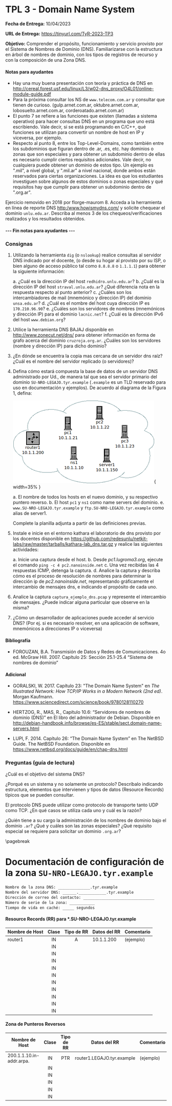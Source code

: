 TPL 3 - Domain Name System
==========================

**Fecha de Entrega:** 10/04/2023

**URL de Entrega:** <https://tinyurl.com/TyR-2023-TP3>

**Objetivo:** Comprender el propósito, funcionamiento y servicio provisto por el Sistema de Nombres de Dominio (DNS). Familiarizarse con la estructura en árbol de nombres de dominio, con los tipos de registros de recurso y con la composición de una Zona DNS.


#### Notas para ayudantes

* Hay una muy buena presentación con teoría y práctica de DNS en
  <http://cereal.forest.usf.edu/linux/L3/w02-dns_proxy/O4L01/online-module-guide.pdf>
* Para la próxima consultar los NS de `www.telecom.com.ar` y consultar que tienen de curioso.
  (gulp.arnet.com.ar, oktubre.arnet.com.ar, lobosuelto.arnet.com.ar, corderoatado.arnet.com.ar)
* El punto 7 se refiere a las funciones que existen (llamadas a sistema operativo)
  para hacer consultas DNS en un programa que uno está escribiendo. Vale decir,
  si se está programando en C/C++, qué funciones se utilizan para convertir un
  nombre de host en IP y viceversa, por ejemplo.
* Respecto al punto 8, entre los Top-Level-Domains, como también entre los
  subdominios que figuran dentro de .ar, .es, etc. hay dominios o zonas que son
  especiales y para obtener un subdominio dentro de ellas es necesario cumplir
  ciertos requisitos adicionales. Vale decir, no cualquiera puede obtener un
  dominio de estos tipo. Un ejemplo es ".mil", a nivel global, y ".mil.ar" a
  nivel nacional, donde ambos están reservados para ciertas organizaciones.
  La idea es que los estudiantes investiguen sobre algunos de estos dominios o
  zonas especiales y qué requisitos hay que cumplir para obtener un subdominio
  dentro de ".org.ar".

Ejercicio removido en 2018 por florge-maurom
8. Acceda a la herramienta en línea de reporte DNS <http:/www.howismydns.com/> y solicite chequear el dominio
`unlu.edu.ar`. Describa al menos 3 de los chequeos/verificaciones realizados y los resultados obtenidos.

#### --- Fin notas para ayudantes ---

### Consignas

1. Utilizando la herramienta `dig` (o `nslookup`) realice consultas al servidor DNS indicado por el docente, (o desde su hogar al provisto por su ISP, o bien alguno de acceso público tal como `8.8.8.8` o `1.1.1.1`) para obtener la siguiente información:

    a. ¿Cuál es la dirección IP del host `redhidro.unlu.edu.ar`?
    b. ¿Cuál es la dirección IP del host `straval.unlu.edu.ar`? ¿Qué diferencia nota en la respuesta respecto al punto anterior?
    c. ¿Cuáles son los intercambiadores de mail (mnemónico y dirección IP) del dominio `unsa.edu.ar`?
    d. ¿Cuál es el nombre del host cuya dirección IP es `170.210.96.90`?
    e. ¿Cuáles son los servidores de nombres (mnemónicos y dirección IP) para el dominio `lacnic.net`?
    f. ¿Cuál es la dirección IPv6 del host `www.debian.org`?

2. Utilice la herramienta DNS BAJAJ disponible en <http://www.zonecut.net/dns/> para obtener información en forma de grafo acerca del dominio `cruzroja.org.ar`. ¿Cuáles son los servidores (nombre y dirección IP) para dicho dominio?

3. ¿En dónde se encuentra la copia mas cercana de un servidor dns raíz? ¿Cuál es el nombre del servidor replicado (o servidores)?

4. Defina cómo estará compuesta la base de datos de un servidor DNS administrado por Ud., de manera tal que sea el servidor primario del dominio `SU-NRO-LEGAJO.tyr.example` (`.example` es un TLD reservado para uso en documentación y ejemplos). De acuerdo al diagrama de la Figura 1, defina:

    ![Host en la red a definir en dns](images/Diagrama_ej_tp_dns.png){ width=35% }

    a. El nombre de todos los hosts en el nuevo dominio, y su respectivo puntero reverso.
    b. El host `pc1` y `ns1` como name servers del dominio.
    e. `www.SU-NRO-LEGAJO.tyr.example` y `ftp.SU-NRO-LEGAJO.tyr.example` como alias de server1.

    Complete la planilla adjunta a partir de las definiciones previas.

5. Instale e inicie en el entorno kathara el laboratorio de dns provisto por los docentes disponible en <https://github.com/redesunlu/netkit-labs/raw/master/tarballs/kathara-lab_dns.tar.gz> y realice las siguientes actividades:

    a. Inicie una captura desde el host.
    b. Desde _pc1.lugroma3.org_, ejecute el comando `ping -c 4 pc2.nanoinside.net`
    c. Una vez recibidas las 4 respuestas ICMP, detenga la captura.
    d. Analice la captura y describa cómo es el proceso de resolución de nombres para determinar la dirección ip de _pc2.nanoinside.net_, representando gráficamente el intercambio de mensajes dns, e indicando el propósito de cada uno.

6. Analice la captura `captura_ejemplo_dns.pcap` y represente el intercambio de mensajes. ¿Puede indicar alguna particular que observe en la misma?

7. ¿Cómo un desarrollador de aplicaciones puede acceder al servicio DNS? (Por ej. si es necesario resolver, en una aplicación de software, mnemónicos a direcciones IP o viceversa)


#### Bibliografía

* FOROUZAN, B.A. Transmisión de Datos y Redes de Comunicaciones. 4o ed. McGraw Hill. 2007. Capítulo 25: Sección 25.1-25.4 “Sistema de nombres de dominio”

#### Adicional
* GORALSKI, W. 2017. Capítulo 23: "The Domain Name System" en _The Illustrated Network: How TCP/IP Works in a Modern Network (2nd ed)_. Morgan Kaufmann.
  <https://www.sciencedirect.com/science/book/9780128110270>

* HERTZOG, R., MAS, R., Capítulo 10.6: “Servidores de nombres de dominio (DNS)” en El libro del administrador de Debian. Disponible en http://debian-handbook.info/browse/es-ES/stable/sect.domain-name-servers.html

*  LUPI, F. 2014. Capítulo 26: “The Domain Name System” en The NetBSD Guide. The NetBSD
Foundation. Disponible en https://www.netbsd.org/docs/guide/en/chap-dns.html

### Preguntas (guía de lectura)

¿Cuál es el objetivo del sistema DNS?

¿Porqué es un sistema y no solamente un protocolo? Descríbalo indicando estructura, elementos que intervienen y
tipos de datos (Resource Records) típicos que se pueden consultar.

El protocolo DNS puede utilizar como protocolo de transporte tanto UDP como TCP. ¿En qué casos se utiliza cada uno y cuál es la razón?

¿Quién tiene a su cargo la administración de los nombres de dominio bajo el dominio `.ar`? ¿Qué y cuáles son las zonas especiales? ¿Qué requisito especial se requiere para solicitar un dominio `.org.ar`?

\pagebreak

Documentación de configuración de la zona `SU-NRO-LEGAJO.tyr.example`
===============================================================

    Nombre de la zona DNS: ______________.tyr.example
    Nombre del servidor DNS: ______.____________.tyr.example
    Dirección de correo del contacto: _______________________________
    Número de serie de la zona: ___________
    Tiempo de vida en caché: _____ segundos


#### Resource Records (RR) para *.SU-NRO-LEGAJO.tyr.example

| Nombre de Host | Clase | Tipo de RR | Datos del RR     | Comentario |
| -------------- | :---: | :--------: | ---------------- | ---------- |
| router1        |  IN   |     A      | 10.1.1.200       | (ejemplo)  |
|                |  IN   |            |                  |            |
|                |  IN   |            |                  |            |
|                |  IN   |            |                  |            |
|                |  IN   |            |                  |            |
|                |  IN   |            |                  |            |
|                |  IN   |            |                  |            |
|                |  IN   |            |                  |            |
|                |  IN   |            |                  |            |
|                |  IN   |            |                  |            |
|                |  IN   |            |                  |            |

#### Zona de Punteros Reversos

| Nombre de Host               | Clase | Tipo de RR | Datos del RR         | Comentario |
| ---------------------------- | :---: | :--------: | -------------------- | ---------- |
| 200.1.1.10.in-addr.arpa.     |  IN   |    PTR     | router1.LEGAJO.tyr.example  | (ejemplo)  |
|                              |  IN   |            |                      |            |
|                              |  IN   |            |                      |            |
|                              |  IN   |            |                      |            |
|                              |  IN   |            |                      |            |
|                              |  IN   |            |                      |            |
